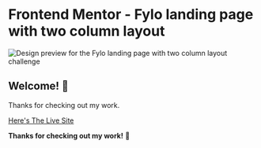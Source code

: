 # Frontend Mentor - Fylo landing page with two column layout

![Design preview for the Fylo landing page with two column layout challenge](./design/desktop-preview.jpg)

## Welcome! 👋

Thanks for checking out my work.

[Here's The Live Site](https://azzizmoe.github.io/fylo-landing-page-with-two-column-layout-master/)

**Thanks for checking out my work!** 🚀
